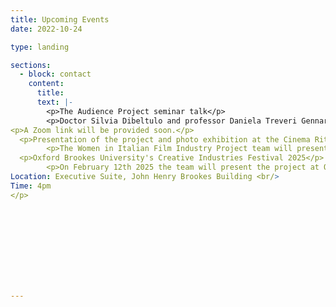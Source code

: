 ```yaml
---
title: Upcoming Events
date: 2022-10-24

type: landing

sections:    
  - block: contact
    content:
      title: 
      text: |-
        <p>The Audience Project seminar talk</p>
        <p>Doctor Silvia Dibeltulo and professor Daniela Treveri Gennari will give a talk titled “Doing oral history beyond audiences.” The talk will focus on the oral history work carried out during the Women in Italian Film Production project. The event will be hosted during the TAP (The Audience Project) seminar series at Oxford Brookes University, and it will take place on February 14th 2025 from 12 to 1pm.</p>
<p>A Zoom link will be provided soon.</p>
  <p>Presentation of the project and photo exhibition at the Cinema Ritrovato Festival 2025/p>
        <p>The Women in Italian Film Industry Project team will present the project at the 39th edition of the Cinema Ritrovato festival (June 21st-29th 2025) in Bologna. On the same occasion, a photographic exhibition about women’s work in the Italian cinema, curated by the team, will be displayed. The photos will be sourced from different Italian archives, as well as private collections.</p>
  <p>Oxford Brookes University's Creative Industries Festival 2025</p>
        <p>On February 12th 2025 the team will present the project at Oxford Brookes University during the Creative Industries Festival. The event will feature casting director Lilia Hartmann Trapani as a guest speaker. <br/>
Location: Executive Suite, John Henry Brookes Building <br/>
Time: 4pm
</p>

    

     
       
        
      
        
        

--- 
```



